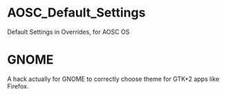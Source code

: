 AOSC_Default_Settings
=====================

Default Settings in Overrides, for AOSC OS

GNOME
=====================
A hack actually for GNOME to correctly choose theme for GTK+2 apps like Firefox.
